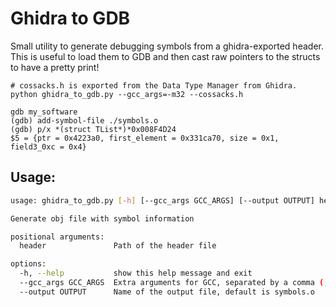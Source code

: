 # Ghidra to GDB
Small utility to generate debugging symbols from a ghidra-exported header.
This is useful to load them to GDB and then cast raw pointers to the structs to
have a pretty print!

```gdb
# cossacks.h is exported from the Data Type Manager from Ghidra.
python ghidra_to_gdb.py --gcc_args=-m32 --cossacks.h

gdb my_software
(gdb) add-symbol-file ./symbols.o
(gdb) p/x *(struct TList*)*0x008F4D24
$5 = {ptr = 0x4223a0, first_element = 0x331ca70, size = 0x1, field3_0xc = 0x4}
```

## Usage:
```bash
usage: ghidra_to_gdb.py [-h] [--gcc_args GCC_ARGS] [--output OUTPUT] header

Generate obj file with symbol information

positional arguments:
  header               Path of the header file

options:
  -h, --help           show this help message and exit
  --gcc_args GCC_ARGS  Extra arguments for GCC, separated by a comma (,)
  --output OUTPUT      Name of the output file, default is symbols.o
```
